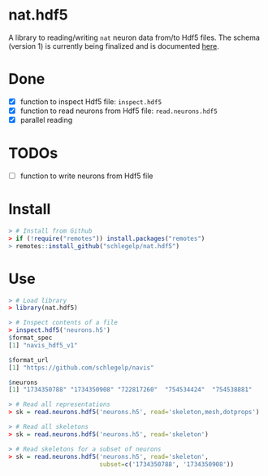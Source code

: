# nat.hdf5
A library to reading/writing `nat` neuron data from/to Hdf5 files. The schema
(version 1) is currently being finalized and is documented
[here](https://github.com/schlegelp/navis/blob/master/docs/source/hdf5_format.md).

# Done
- [x] function to inspect Hdf5 file: `inspect.hdf5`
- [x] function to read neurons from Hdf5 file: `read.neurons.hdf5`
- [x] parallel reading

# TODOs
- [ ] function to write neurons from Hdf5 file

# Install

```R
> # Install from Github
> if (!require("remotes")) install.packages("remotes")
> remotes::install_github("schlegelp/nat.hdf5")
```

# Use
```R
> # Load library
> library(nat.hdf5)

> # Inspect contents of a file
> inspect.hdf5('neurons.h5')
$format_spec
[1] "navis_hdf5_v1"

$format_url
[1] "https://github.com/schlegelp/navis"

$neurons
[1] "1734350788" "1734350908" "722817260"  "754534424"  "754538881" 

> # Read all representations
> sk = read.neurons.hdf5('neurons.h5', read='skeleton,mesh,dotprops')

> # Read all skeletons
> sk = read.neurons.hdf5('neurons.h5', read='skeleton')

> # Read skeletons for a subset of neurons
> sk = read.neurons.hdf5('neurons.h5', read='skeleton',
                         subset=c('1734350788', '1734350908'))
```

